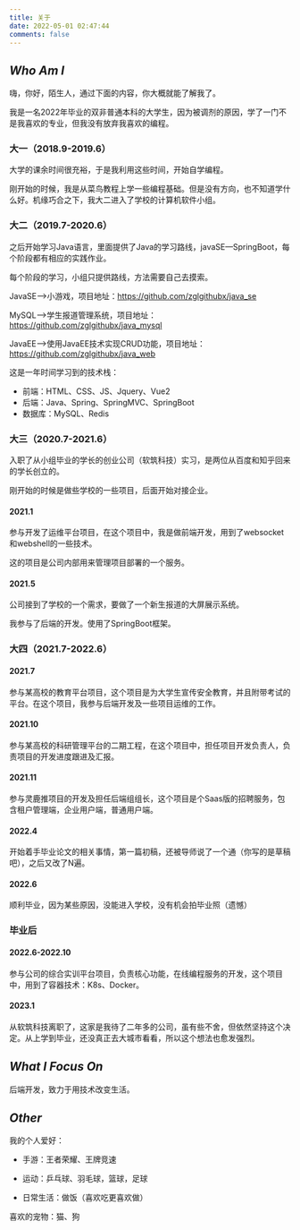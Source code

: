 ```yaml
---
title: 关于
date: 2022-05-01 02:47:44
comments: false
---
```


## *Who Am I*

嗨，你好，陌生人，通过下面的内容，你大概就能了解我了。

我是一名2022年毕业的双非普通本科的大学生，因为被调剂的原因，学了一门不是我喜欢的专业，但我没有放弃我喜欢的编程。

### 大一（2018.9-2019.6）

大学的课余时间很充裕，于是我利用这些时间，开始自学编程。

刚开始的时候，我是从菜鸟教程上学一些编程基础。但是没有方向，也不知道学什么好。机缘巧合之下，我大二进入了学校的计算机软件小组。

### 大二（2019.7-2020.6）

之后开始学习Java语言，里面提供了Java的学习路线，javaSE—SpringBoot，每个阶段都有相应的实践作业。

每个阶段的学习，小组只提供路线，方法需要自己去摸索。

JavaSE—>小游戏，项目地址：https://github.com/zglgithubx/java_se

MySQL—>学生报道管理系统，项目地址：https://github.com/zglgithubx/java_mysql

JavaEE—>使用JavaEE技术实现CRUD功能，项目地址：https://github.com/zglgithubx/java_web

这是一年时间学习到的技术栈：

* 前端：HTML、CSS、JS、Jquery、Vue2
* 后端：Java、Spring、SpringMVC、SpringBoot
* 数据库：MySQL、Redis

### 大三（2020.7-2021.6）

入职了从小组毕业的学长的创业公司（软筑科技）实习，是两位从百度和知乎回来的学长创立的。

刚开始的时候是做些学校的一些项目，后面开始对接企业。

#### 2021.1

参与开发了运维平台项目，在这个项目中，我是做前端开发，用到了websocket和webshell的一些技术。

这的项目是公司内部用来管理项目部署的一个服务。

#### 2021.5

公司接到了学校的一个需求，要做了一个新生报道的大屏展示系统。

我参与了后端的开发。使用了SpringBoot框架。

### 大四（2021.7-2022.6）

#### 2021.7

参与某高校的教育平台项目，这个项目是为大学生宣传安全教育，并且附带考试的平台。在这个项目，我参与后端开发及一些项目运维的工作。

#### 2021.10

参与某高校的科研管理平台的二期工程，在这个项目中，担任项目开发负责人，负责项目的开发进度跟进及汇报。

#### 2021.11

参与灵鹿推项目的开发及担任后端组组长，这个项目是个Saas版的招聘服务，包含租户管理端，企业用户端，普通用户端。

#### 2022.4

开始着手毕业论文的相关事情，第一篇初稿，还被导师说了一个通（你写的是草稿吧），之后又改了N遍。

#### 2022.6

顺利毕业，因为某些原因，没能进入学校，没有机会拍毕业照（遗憾）

### 毕业后

#### 2022.6-2022.10

参与公司的综合实训平台项目，负责核心功能，在线编程服务的开发，这个项目中，用到了容器技术：K8s、Docker。

#### 2023.1

从软筑科技离职了，这家是我待了二年多的公司，虽有些不舍，但依然坚持这个决定。从上学到毕业，还没真正去大城市看看，所以这个想法也愈发强烈。

## *What I Focus On*

后端开发，致力于用技术改变生活。

## *Other*

我的个人爱好：

* 手游：王者荣耀、王牌竞速

* 运动：乒乓球、羽毛球，篮球，足球
* 日常生活：做饭（喜欢吃更喜欢做）

喜欢的宠物：猫、狗
